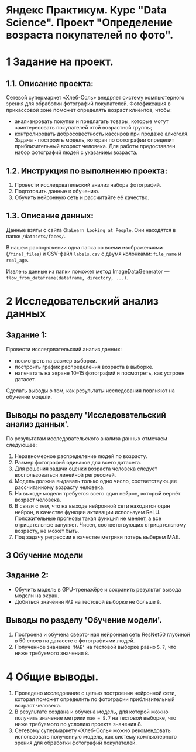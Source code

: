 # Яндекс Практикум. Курс "Data Science". Проект "Определение возраста покупателей по фото".

# 1  Задание на проект.

## 1.1. Описание проекта:
Сетевой супермаркет «Хлеб-Соль» внедряет систему компьютерного зрения для обработки фотографий покупателей. Фотофиксация в прикассовой зоне поможет определять возраст клиентов, чтобы:

* анализировать покупки и предлагать товары, которые могут заинтересовать покупателей этой возрастной группы;
* контролировать добросовестность кассиров при продаже алкоголя.
Задача - построить модель, которая по фотографии определит приблизительный возраст человека. Для работы предоставлен набор фотографий людей с указанием возраста.

## 1.2. Инструкция по выполнению проекта:

1. Провести исследовательский анализ набора фотографий.
2. Подготовить данные к обучению.
3. Обучить нейронную сеть и рассчитайте её качество.

## 1.3. Описание данных:

Данные взяты с сайта `ChaLearn Looking at People`. Они находятся в папке `/datasets/faces/`.

В нашем распоряжении одна папка со всеми изображениями (`/final_files`) и CSV-файл `labels.csv` с двумя колонками: `file_name` и `real_age`.

Извлечь данные из папки поможет метод ImageDataGenerator — `flow_from_dataframe(dataframe, directory, ...)`.


# 2 Исследовательский анализ данных

## Задание 1:

Провести исследовательский анализ данных:

* посмотреть на размер выборки.
* построить график распределения возраста в выборке.
* напечатать на экране 10–15 фотографий и посмотреть, как устроен датасет.

Сделать выводы о том, как результаты исследования повлияют на обучение модели.

## Выводы по разделу 'Исследовательский анализ данных'.

По результатам исследовательского анализа данных отмечаем следующее:

1. Неравномерное распределение людей по возрасту.
2. Размер фотографий одинаков для всего датасета.
3. Для решения задачи оценки возраста человека следует воспользоваться линейной регрессией.
4. Модель должна выдавать только одно число, соответствующее рассчитанному возрасту человека.
5. На выходе модели требуется всего один нейрон, который вернёт возраст человека.
6. В связи с тем, что на выходе нейронной сети находится один нейрон, в качестве функции активации используем ReLU. Положительные прогнозы такая функция не меняет, а все отрицательные зануляет. Чисел, соответствующих отрицательному возрасту, не может быть.
7. Под задачу регрессии в качестве метрики потерь выберем MAE.


## 3 Обучение модели

## Задание 2:

* Обучить модель в GPU-тренажёре и сохранить результат вывода модели на экран.
* Добиться значения `MAE` на тестовой выборке не больше `8`.

## Выводы по разделу 'Обучение модели'.

1. Построена и обучена свёрточная нейронная сеть ResNet50 глубиной в 50 слоев на датасете с фотографиями людей.
2. Полученное значение `'MAE'` на тестовой выборке равно `5.7`, что ниже требуемого значения `8`.


# 4 Общие выводы.

1. Проведено исследование с целью построения нейронной сети, которая поможет определить по фотографии приблизительный возраст человека.
2. В результате создана и обучена модель, для которой можно получить значение метрики `mae = 5.7` на тестовой выборке, что ниже требуемого по условию проекта значения 8.
3. Сетевому супермаркету «Хлеб-Соль» можно рекомендовать использовать полученную модель, как систему компьютерного зрения для обработки фотографий покупателей.